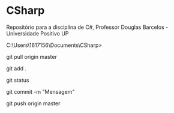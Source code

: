 # CSharp
Repositório para a disciplina de C#, Professor Douglas Barcelos - Universidade Positivo UP

C:\Users\1617156\Documents\CSharp>

git pull origin master

git add .

git status

git commit -m "Mensagem"

git push origin master

